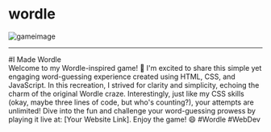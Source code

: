 # wordle
![gameimage](https://github.com/MGShahbazJahan/wordle/assets/92299013/a21aae0b-49f8-4d9f-9470-0549a6015155)

<hr>

#I Made Wordle
<br>
Welcome to my Wordle-inspired game! 🎉 I'm excited to share this simple yet engaging word-guessing experience created using HTML, CSS, and JavaScript. In this recreation, I strived for clarity and simplicity, echoing the charm of the original Wordle craze. Interestingly, just like my CSS skills (okay, maybe three lines of code, but who's counting?), your attempts are unlimited! Dive into the fun and challenge your word-guessing prowess by playing it live at: [Your Website Link]. Enjoy the game! 😄 #Wordle #WebDev
